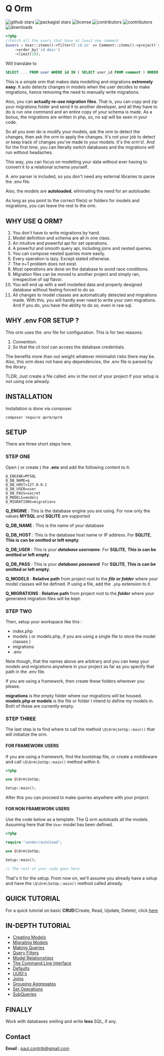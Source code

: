 # **Q Orm**

![github stars](https://img.shields.io/github/stars/phrenotype/qorm?style=social)
![packagist stars](https://img.shields.io/packagist/stars/qorm/qorm)
![license](https://img.shields.io/github/license/phrenotype/qorm)
![contributors](https://img.shields.io/github/contributors/phrenotype/qorm)
![contributors](https://img.shields.io/github/languages/code-size/phrenotype/qorm)
![downloads](https://img.shields.io/packagist/dm/qorm/qorm)

```php
<?php
//Fetch all the users that have at least one comment
$users = User::items()->filter(['id.in' => Comment::items()->project('user')])
    ->order_by('id desc')
    ->limit(10);
```
Will translate to  

```sql
SELECT ... FROM user WHERE id IN ( SELECT user_id FROM comment ) ORDER BY id DESC LIMIT 10
```
This is a simple orm that makes data modelling and migrations **extremely easy**. It auto detects changes in models when the user decides to make migrations, hence removing the need to manually write migrations.

Also, you can **actually re-use migration files**. That is, you can copy and zip your migrations folder and send it to another developer, and all they have to do is run one command and an entire copy of your schema is made. As a bonus, the migrations are written in php, so, no sql will be seen in your code.

So all you ever do is modify your models, ask the orm to detect the changes, then ask the orm to apply the changes. It's not your job to detect or keep track of changes you've made to your models. It's the orm's!. And for the first time, you can literally switch databases and the migrations will run without headaches.

This way, you can focus on modelling your data without ever having to convert it to a relational schema yourself.

A .env parser is included, so you don't need any external libraries to parse the .env file.

Also, the models are **autoloaded**, eliminating the need for an autoloader.

As long as you point to the correct file(s) or folders for models and migrations, you can leave the rest to the orm.

## WHY USE Q ORM?
1. You don't have to write migrations by hand.
1. Model definition and schema are all in one class.
1. An intuitive and powerful api for set operations.
1. A powerful and smooth query api, including joins and nested queries.
1. You can compose nested queries more easily.
1. Every operation is lazy. Except stated otherwise.
1. The n+1 problem does not exist.
1. Most operations are done on the database to avoid race conditions.
1. Migration files can be moved to another project and simply ran, irrespective of sql flavor.
1. You will end up with a well modelled data and properly designed database without feeling forced to do so.
1. All changes to model classes are automatically detected and migrations made. With this, you will hardly ever need to write your own migrations. And if you do, you have the ability to do so, even in raw sql.

## WHY .env FOR SETUP ?
This orm uses the .env file for configuration. This is for two reasons:  

1. Convention.
1. So that the cli tool can access the database credentials.

The benefits more than out weight whatever minimalist risks there may be. Also, this orm does not have any dependencies, the .env file is parsed by the library.

TLDR; Just create a file called .env in the root of your project if your setup is not using one already.

## INSTALLATION
Installation is done via composer.

`composer require qorm/qorm`


## SETUP
There are three short steps here.  

### STEP ONE
Open ( or create ) the **.env** and add the following content to it:    

```
Q_ENGINE=MYSQL
Q_DB_NAME=q
Q_DB_HOST=127.0.0.1
Q_DB_USER=user
Q_DB_PASS=secret
Q_MODELS=models
Q_MIGRATIONS=migrations
```

**Q_ENGINE** : This is the database engine you are using. For now only the values **MYSQL** and  **SQLITE** are supported  

**Q_DB_NAME** : This is the name of your database  

**Q_DB_HOST** : This is the database host name or IP address. For **SQLITE**, **This is can be omitted or left empty**.  

**Q_DB_USER** : This is your ***database username***. For **SQLITE**, **This is can be omitted or left empty**.  

**Q_DB_PASS** : This is your ***database password***. For **SQLITE**, **This is can be omitted or left empty**.  

**Q_MODELS** : **Relative path** from project root to the ***file or folder*** where your model classes will be defined. If using a file, add the `.php` extension to it.

**Q_MIGRATIONS** : **Relative path** from project root to the ***folder*** where your generated migration files will be kept.


### STEP TWO
Then, setup your workspace like this :  

- index.php
- models ( or models.php, if you are using a single file to store the model classes )
- migrations
- .env 

Note though, that the names above are arbitrary and you can keep your models and migrations anywhere in your project as far as you specify that path in the .env file.

If you are using a framework, then create these folders wherever you please.

**migrations** is the empty folder where our migrations will be housed. **models.php or models** is the file or folder I intend to define my models in. Both of these are currently empty.


### STEP THREE

The last step is to find where to call the method `\Q\Orm\SetUp::main()` that will initialize the orm. 

#### FOR FRAMEWORK USERS
If you are using a framework, find the bootstrap file, or create a middleware and call `\Q\Orm\SetUp::main()` method within it. 

```php
<?php

use Q\Orm\SetUp;

Setup::main();

```

After this you can proceed to make queries anywhere with your project.

#### FOR NON FRAMEWORK USERS

Use the code below as a template. The Q orm autoloads all the models. Assuming here that the `User` model has been defined.

```php
<?php

require "vendor/autoload";

use Q\Orm\SetUp;

Setup::main();

// The rest of your code goes here

```

That's it for the setup. From now on, we'll assume you already have a setup and have the `\Q\Orm\SetUp::main()` method called already.

## QUICK TUTORIAL
For a quick tutorial on basic **CRUD**(Create, Read, Update, Delete), click [ here ](docs/tutorial/start.md)

## IN-DEPTH TUTORIAL

- [ Creating Models ]( docs/parts/creating_models.md )
- [ Migrating Models ]( docs/parts/migrating_models.md )
- [ Making Queries ]( docs/parts/making_queries.md )
- [ Query Filters ]( docs/parts/query_filters.md )
- [ Model Relationships ]( docs/parts/relationships.md )
- [ The Command Line Interface ]( docs/parts/cli.md )
- [ Defaults ]( docs/parts/defaults.md )
- [ UUID's ]( docs/parts/uuid.md )
- [ Joins ]( docs/parts/joins.md )
- [ Grouping Aggregates ]( docs/parts/grouping.md )
- [ Set Operations ]( docs/parts/sets.md )
- [ SubQueries ]( docs/parts/subqueries.md )

## FINALLY
Work with databases smiling and write **less** SQL, if any.

## Contact
**Email** : paul.contrib@gmail.com  
    
